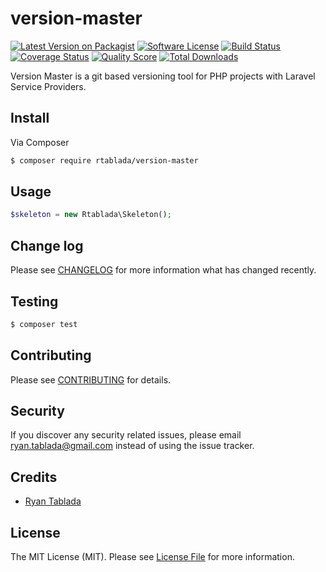# version-master

[![Latest Version on Packagist][ico-version]][link-packagist]
[![Software License][ico-license]](LICENSE.md)
[![Build Status][ico-travis]][link-travis]
[![Coverage Status][ico-scrutinizer]][link-scrutinizer]
[![Quality Score][ico-code-quality]][link-code-quality]
[![Total Downloads][ico-downloads]][link-downloads]

Version Master is a git based versioning tool for PHP projects with Laravel Service Providers.

## Install

Via Composer

``` bash
$ composer require rtablada/version-master
```

## Usage

``` php
$skeleton = new Rtablada\Skeleton();
```

## Change log

Please see [CHANGELOG](CHANGELOG.md) for more information what has changed recently.

## Testing

``` bash
$ composer test
```

## Contributing

Please see [CONTRIBUTING](CONTRIBUTING.md) for details.

## Security

If you discover any security related issues, please email ryan.tablada@gmail.com instead of using the issue tracker.

## Credits

- [Ryan Tablada][link-author]

## License

The MIT License (MIT). Please see [License File](LICENSE.md) for more information.

[ico-version]: https://img.shields.io/packagist/v/rtablada/version-master.svg?style=flat-square
[ico-license]: https://img.shields.io/badge/license-MIT-brightgreen.svg?style=flat-square
[ico-travis]: https://img.shields.io/travis/thephprtablada/version-master/master.svg?style=flat-square
[ico-scrutinizer]: https://img.shields.io/scrutinizer/coverage/g/thephprtablada/version-master.svg?style=flat-square
[ico-code-quality]: https://img.shields.io/scrutinizer/g/thephprtablada/version-master.svg?style=flat-square
[ico-downloads]: https://img.shields.io/packagist/dt/rtablada/version-master.svg?style=flat-square

[link-packagist]: https://packagist.org/packages/rtablada/version-master
[link-travis]: https://travis-ci.org/thephprtablada/version-master
[link-scrutinizer]: https://scrutinizer-ci.com/g/thephprtablada/version-master/code-structure
[link-code-quality]: https://scrutinizer-ci.com/g/thephprtablada/version-master
[link-downloads]: https://packagist.org/packages/rtablada/version-master
[link-author]: https://github.com/rtablada
[link-contributors]: ../../contributors
